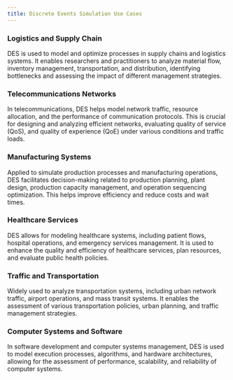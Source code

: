 ```yaml
---
title: Discrete Events Simulation Use Cases
---
```


### Logistics and Supply Chain
DES is used to model and optimize processes in supply chains and logistics
systems. It enables researchers and practitioners to analyze material flow,
inventory management, transportation, and distribution, identifying bottlenecks
and assessing the impact of different management strategies.

### Telecommunications Networks
In telecommunications, DES helps model network traffic, resource allocation, and
the performance of communication protocols. This is crucial for designing and
analyzing efficient networks, evaluating quality of service (QoS), and quality of
experience (QoE) under various conditions and traffic loads.

### Manufacturing Systems
Applied to simulate production processes and manufacturing operations, DES
facilitates decision-making related to production planning, plant design,
production capacity management, and operation sequencing optimization. This
helps improve efficiency and reduce costs and wait times.

### Healthcare Services
DES allows for modeling healthcare systems, including patient flows, hospital
operations, and emergency services management. It is used to enhance the
quality and efficiency of healthcare services, plan resources, and evaluate public
health policies.

### Traffic and Transportation
Widely used to analyze transportation systems, including urban network traffic,
airport operations, and mass transit systems. It enables the assessment of
various transportation policies, urban planning, and traffic management strategies.

### Computer Systems and Software
In software development and computer systems management, DES is used to
model execution processes, algorithms, and hardware architectures, allowing for
the assessment of performance, scalability, and reliability of computer systems.
